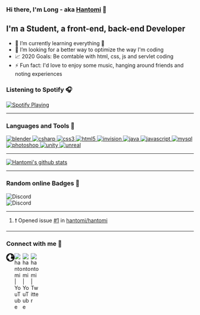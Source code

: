 ### Hi there, I'm Long - aka [Hantomi][website] 👋


## I'm a Student, a front-end, back-end Developer 

- 🌱 I’m currently learning everything 🤣
- 📝 I’m looking for a better way to optimize the way I'm coding 
- 📈 2020 Goals: Be comtable with html, css, js and servlet coding 
- ⚡ Fun fact: I'd love to enjoy some music, hanging around friends and noting experiences 

### Listening to Spotify 🎧

[<img src="https://spotify-playing.hantomi.vercel.app/api/spotify" alt="Spotify Playing" width="350" />](https://open.spotify.com/user/31t57wjxnigmupx6b67lkvvd5cpq)

---

<h3 align="left">Languages and Tools 🐡</h3>
<p align="left"> <a href="https://www.blender.org/" target="_blank"> <img src="https://download.blender.org/branding/community/blender_community_badge_white.svg" alt="blender" width="40" height="40"/>   </a> <a href="https://www.w3schools.com/cs/" target="_blank"> <img src="https://devicons.github.io/devicon/devicon.git/icons/csharp/csharp-original.svg" alt="csharp" width="40" height="40"/>   </a> <a href="https://www.w3schools.com/css/" target="_blank"> <img src="https://devicons.github.io/devicon/devicon.git/icons/css3/css3-original-wordmark.svg" alt="css3" width="40" height="40"/>   </a> <a href="https://www.w3.org/html/" target="_blank"> <img src="https://devicons.github.io/devicon/devicon.git/icons/html5/html5-original-wordmark.svg" alt="html5" width="40" height="40"/>   </a> <a href="https://www.invisionapp.com/" target="_blank"> <img src="https://www.vectorlogo.zone/logos/invisionapp/invisionapp-icon.svg" alt="invision" width="40" height="40"/>   </a> <a href="https://www.java.com" target="_blank"> <img src="https://devicons.github.io/devicon/devicon.git/icons/java/java-original-wordmark.svg" alt="java" width="40" height="40"/>   </a> <a href="https://developer.mozilla.org/en-US/docs/Web/JavaScript" target="_blank"> <img src="https://devicons.github.io/devicon/devicon.git/icons/javascript/javascript-original.svg" alt="javascript" width="40" height="40"/>   </a> <a href="https://www.mysql.com/" target="_blank"> <img src="https://devicons.github.io/devicon/devicon.git/icons/mysql/mysql-original-wordmark.svg" alt="mysql" width="40" height="40"/>   </a> <a href="https://www.photoshop.com/en" target="_blank"> <img src="https://devicons.github.io/devicon/devicon.git/icons/photoshop/photoshop-plain.svg" alt="photoshop" width="40" height="40"/>   </a> <a href="https://unity.com/" target="_blank"> <img src="https://cdn.jsdelivr.net/npm/simple-icons@3.13.0/icons/unity.svg" alt="unity" width="40" height="40"/>   </a> <a href="https://unrealengine.com/" target="_blank"> <img src="https://raw.githubusercontent.com/kenangundogan/fontisto/036b7eca71aab1bef8e6a0518f7329f13ed62f6b/icons/svg/brand/unreal-engine.svg" alt="unreal" width="40" height="40"/>   </a> </p>

---

[![Hantomi's github stats](https://github-stats-for-readme.hantomi.vercel.app/api?username=hantomi&show_icons=true&theme=synthwave&layout=compact)](https://github.com/hantomi)

---

### Random online Badges 👬
![Discord](https://img.shields.io/discord/647027683259187220?color=0FFF00&label=Baguette&logo=discord&style=social) <br />
![Discord](https://img.shields.io/discord/447762837566259201?color=0FFF00&label=Loli%20Robber&logo=discord&style=social)

---

<!--START_SECTION:activity-->
1. ❗️ Opened issue [#1](https://github.com/hantomi/hantomi/issues/1) in [hantomi/hantomi](https://github.com/hantomi/hantomi)
<!--END_SECTION:activity-->

---

### Connect with me 👐

[<img align="left" alt="github/hantomi" width="22px" src="https://raw.githubusercontent.com/iconic/open-iconic/master/svg/globe.svg" />][website]
[<img align="left" alt="hantomi | YouTube" width="22px" src="https://cdn.jsdelivr.net/npm/simple-icons@3.13.0/icons/facebook.svg" />][facebook]
[<img align="left" alt="hantomi | YouTube" width="22px" src="https://cdn.jsdelivr.net/npm/simple-icons@v3/icons/youtube.svg" />][youtube]
[<img align="left" alt="hantomi | Twitter" width="22px" src="https://cdn.jsdelivr.net/npm/simple-icons@v3/icons/twitter.svg" />][twitter]

<br />
<br />

[website]: https://github.com/hantomi
[twitter]: https://twitter.com/HantoLong
[youtube]: https://www.youtube.com/channel/UCadVLV4Icg1dWZBTPnYed4Q
[facebook]: https://www.facebook.com/long.hanto
